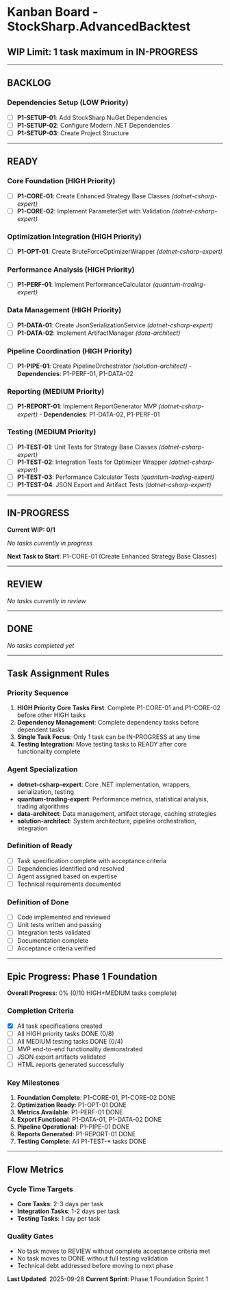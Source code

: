 # Kanban Board - StockSharp.AdvancedBacktest

## WIP Limit: 1 task maximum in IN-PROGRESS

---

## BACKLOG

### Dependencies Setup (LOW Priority)
- [ ] **P1-SETUP-01**: Add StockSharp NuGet Dependencies
- [ ] **P1-SETUP-02**: Configure Modern .NET Dependencies
- [ ] **P1-SETUP-03**: Create Project Structure

---

## READY

### Core Foundation (HIGH Priority)
- [ ] **P1-CORE-01**: Create Enhanced Strategy Base Classes *(dotnet-csharp-expert)*
- [ ] **P1-CORE-02**: Implement ParameterSet with Validation *(dotnet-csharp-expert)*

### Optimization Integration (HIGH Priority)
- [ ] **P1-OPT-01**: Create BruteForceOptimizerWrapper *(dotnet-csharp-expert)*

### Performance Analysis (HIGH Priority)
- [ ] **P1-PERF-01**: Implement PerformanceCalculator *(quantum-trading-expert)*

### Data Management (HIGH Priority)
- [ ] **P1-DATA-01**: Create JsonSerializationService *(dotnet-csharp-expert)*
- [ ] **P1-DATA-02**: Implement ArtifactManager *(data-architect)*

### Pipeline Coordination (HIGH Priority)
- [ ] **P1-PIPE-01**: Create PipelineOrchestrator *(solution-architect)* - **Dependencies**: P1-PERF-01, P1-DATA-02

### Reporting (MEDIUM Priority)
- [ ] **P1-REPORT-01**: Implement ReportGenerator MVP *(dotnet-csharp-expert)* - **Dependencies**: P1-DATA-02, P1-PERF-01

### Testing (MEDIUM Priority)
- [ ] **P1-TEST-01**: Unit Tests for Strategy Base Classes *(dotnet-csharp-expert)*
- [ ] **P1-TEST-02**: Integration Tests for Optimizer Wrapper *(dotnet-csharp-expert)*
- [ ] **P1-TEST-03**: Performance Calculator Tests *(quantum-trading-expert)*
- [ ] **P1-TEST-04**: JSON Export and Artifact Tests *(dotnet-csharp-expert)*

---

## IN-PROGRESS

**Current WIP: 0/1**

*No tasks currently in progress*

**Next Task to Start**: P1-CORE-01 (Create Enhanced Strategy Base Classes)

---

## REVIEW

*No tasks currently in review*

---

## DONE

*No tasks completed yet*

---

## Task Assignment Rules

### Priority Sequence
1. **HIGH Priority Core Tasks First**: Complete P1-CORE-01 and P1-CORE-02 before other HIGH tasks
2. **Dependency Management**: Complete dependency tasks before dependent tasks
3. **Single Task Focus**: Only 1 task can be IN-PROGRESS at any time
4. **Testing Integration**: Move testing tasks to READY after core functionality complete

### Agent Specialization
- **dotnet-csharp-expert**: Core .NET implementation, wrappers, serialization, testing
- **quantum-trading-expert**: Performance metrics, statistical analysis, trading algorithms
- **data-architect**: Data management, artifact storage, caching strategies
- **solution-architect**: System architecture, pipeline orchestration, integration

### Definition of Ready
- [ ] Task specification complete with acceptance criteria
- [ ] Dependencies identified and resolved
- [ ] Agent assigned based on expertise
- [ ] Technical requirements documented

### Definition of Done
- [ ] Code implemented and reviewed
- [ ] Unit tests written and passing
- [ ] Integration tests validated
- [ ] Documentation complete
- [ ] Acceptance criteria verified

---

## Epic Progress: Phase 1 Foundation

**Overall Progress**: 0% (0/10 HIGH+MEDIUM tasks complete)

### Completion Criteria
- [x] All task specifications created
- [ ] All HIGH priority tasks DONE (0/8)
- [ ] All MEDIUM testing tasks DONE (0/4)
- [ ] MVP end-to-end functionality demonstrated
- [ ] JSON export artifacts validated
- [ ] HTML reports generated successfully

### Key Milestones
1. **Foundation Complete**: P1-CORE-01, P1-CORE-02 DONE
2. **Optimization Ready**: P1-OPT-01 DONE
3. **Metrics Available**: P1-PERF-01 DONE
4. **Export Functional**: P1-DATA-01, P1-DATA-02 DONE
5. **Pipeline Operational**: P1-PIPE-01 DONE
6. **Reports Generated**: P1-REPORT-01 DONE
7. **Testing Complete**: All P1-TEST-* tasks DONE

---

## Flow Metrics

### Cycle Time Targets
- **Core Tasks**: 2-3 days per task
- **Integration Tasks**: 1-2 days per task
- **Testing Tasks**: 1 day per task

### Quality Gates
- No task moves to REVIEW without complete acceptance criteria met
- No task moves to DONE without full testing validation
- Technical debt addressed before moving to next phase

**Last Updated**: 2025-09-28
**Current Sprint**: Phase 1 Foundation Sprint 1